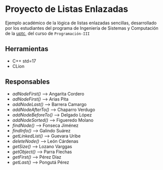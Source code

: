 # Proyecto de Listas Enlazadas
Ejemplo académico de la lógica de listas enlazadas sencillas, desarrollado por los estudiantes del programa de Ingeniería de Sistemas y Computación de la [uptc](https://www.uptc.edu.co), del curso de `Programación-III`

## Herramientas
- C++ std=17
- CLion

## Responsables
- _adNodeFirst()_ --> Angarita Cordero
- _adNodeFirst()_ --> Arias Pita
- _addNodeLast()_ --> Barrera Camargo
- _addNodeAfterTo()_ --> Chaparro Verdugo
- _addNodeBeforeTo()_ --> Delgado López
- _addNodeSorted()_ --> Figueredo Molano
- _findNode()_ --> Fonseca Jiménez
- _findInfo()_ --> Galindo Suárez
- _getLinkedList()_ --> Guevara Uribe
- _deleteNode()_ --> León Cárdenas
- _getSize()_ --> Lozano Varggas
- _getObject()_ --> Parra Flechas
- _getFirst()_ --> Pérez Díaz
- _getLast()_ --> Pongutá Pérez
